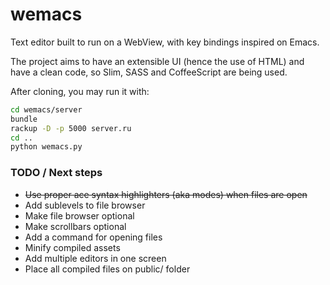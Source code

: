 wemacs
======
Text editor built to run on a WebView, with key bindings inspired on Emacs.

The project aims to have an extensible UI (hence the use of HTML) and have a clean code, so Slim, SASS and CoffeeScript are being used.

After cloning, you may run it with:
```sh
cd wemacs/server
bundle
rackup -D -p 5000 server.ru
cd ..
python wemacs.py
```


### TODO / Next steps
* <del>Use proper ace syntax highlighters (aka modes) when files are open</del>
* Add sublevels to file browser
* Make file browser optional
* Make scrollbars optional
* Add a command for opening files
* Minify compiled assets
* Add multiple editors in one screen
* Place all compiled files on public/ folder

